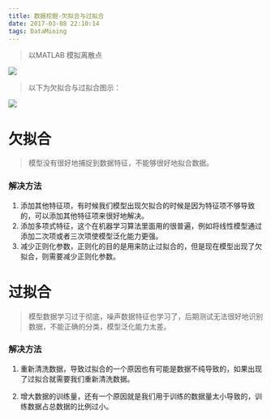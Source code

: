 ```yaml
---
title: 数据挖掘-欠拟合与过拟合
date: 2017-03-08 22:10:14
tags: DataMining
---
```


> 以MATLAB 模拟离散点

![](/images/2017_03_04_1.png)

> 以下为欠拟合与过拟合图示：

![](/images/2017_03_04_2.png)

# 欠拟合

> 模型没有很好地捕捉到数据特征，不能够很好地拟合数据。

### 解决方法

1. 添加其他特征项，有时候我们模型出现欠拟合的时候是因为特征项不够导致的，可以添加其他特征项来很好地解决。
2. 添加多项式特征，这个在机器学习算法里面用的很普遍，例如将线性模型通过添加二次项或者三次项使模型泛化能力更强。
3. 减少正则化参数，正则化的目的是用来防止过拟合的，但是现在模型出现了欠拟合，则需要减少正则化参数。

# 过拟合

> 模型数据学习过于彻底，噪声数据特征也学习了，后期测试无法很好地识别数据，不能正确的分类，模型泛化能力太差。

### 解决方法

1. 重新清洗数据，导致过拟合的一个原因也有可能是数据不纯导致的，如果出现了过拟合就需要我们重新清洗数据。

2. 增大数据的训练量，还有一个原因就是我们用于训练的数据量太小导致的，训练数据占总数据的比例过小。
